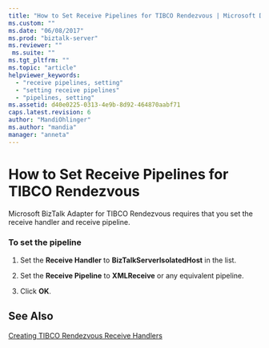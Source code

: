 ```yaml
---
title: "How to Set Receive Pipelines for TIBCO Rendezvous | Microsoft Docs"
ms.custom: ""
ms.date: "06/08/2017"
ms.prod: "biztalk-server"
ms.reviewer: ""
 ms.suite: ""
ms.tgt_pltfrm: ""
ms.topic: "article"
helpviewer_keywords: 
  - "receive pipelines, setting"
  - "setting receive pipelines"
  - "pipelines, setting"
ms.assetid: d40e0225-0313-4e9b-8d92-464870aabf71
caps.latest.revision: 6
author: "MandiOhlinger"
ms.author: "mandia"
manager: "anneta"
---
```

# How to Set Receive Pipelines for TIBCO Rendezvous
Microsoft BizTalk Adapter for TIBCO Rendezvous requires that you set the receive handler and receive pipeline.  
  
### To set the pipeline  
  
1.  Set the **Receive Handler** to **BizTalkServerIsolatedHost** in the list.  
  
2.  Set the **Receive Pipeline** to **XMLReceive** or any equivalent pipeline.  
  
3.  Click **OK**.  
  
## See Also  
 [Creating TIBCO Rendezvous Receive Handlers](../core/creating-tibco-rendezvous-receive-handlers.md)